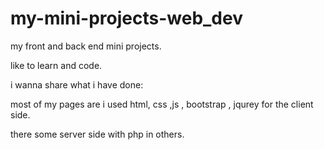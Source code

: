 # my-mini-projects-web_dev
my front and back end mini projects.

like to learn and code.

i wanna share what i have done:


most of my pages are  i used html, css ,js , bootstrap , jqurey for the client side.

there some server side with php in others.

